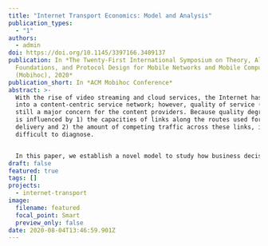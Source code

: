 ```yaml
---
title: "Internet Transport Economics: Model and Analysis"
publication_types:
  - "1"
authors:
  - admin
doi: https://doi.org/10.1145/3397166.3409137
publication: In *The Twenty-First International Symposium on Theory, Algorithmic
  Foundations, and Protocol Design for Mobile Networks and Mobile Computing
  (Mobihoc), 2020*
publication_short: In *ACM Mobihoc Conference*
abstract: >-
  With the rise of video streaming and cloud services, the Internet has evolved
  into a content-centric service network; however, quality of service (QoS) is
  still a major concern for the content providers. Because quality degradation
  is influenced by 1) the capacities of links along the routes used for content
  delivery and 2) the amount of competing traffic across these links, it is very
  difficult to diagnose.


  In this paper, we establish a novel model to study how business decisions such as capacity planning, routing strategies and peering agreements affect QoS in terms of the end-to-end delays and drop rates of Internet routes. In particular, we take an economics perspective of the Internet transport service and model its supply of network capacities and demands of throughput driven by network protocols. We show that a macroscopic network equilibrium always exists and its uniqueness can be guaranteed under various scenarios. We analyze the impacts of user demands and resource capacities on the network equilibrium and provide implications of Netflix-Comcast type of peering on the QoS of users. We demonstrate that our framework can be used as a building block to understand the routing strategies under a Wardrop equilibrium and to enable further studies such as Internet peering and in-network caching.
draft: false
featured: true
tags: []
projects:
  - internet-transport
image:
  filename: featured
  focal_point: Smart
  preview_only: false
date: 2020-08-04T13:46:59.901Z
---
```


